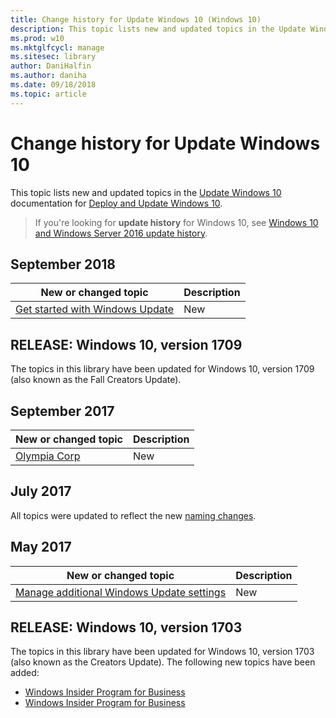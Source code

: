 ```yaml
---
title: Change history for Update Windows 10 (Windows 10)
description: This topic lists new and updated topics in the Update Windows 10 documentation for Windows 10 and Windows 10 Mobile.
ms.prod: w10
ms.mktglfcycl: manage
ms.sitesec: library
author: DaniHalfin
ms.author: daniha
ms.date: 09/18/2018
ms.topic: article
---
```


# Change history for Update Windows 10

This topic lists new and updated topics in the [Update Windows 10](index.md) documentation for [Deploy and Update Windows 10](https://docs.microsoft.com/windows/deployment).

>If you're looking for **update history** for Windows 10, see [Windows 10 and Windows Server 2016 update history](https://support.microsoft.com/help/12387/windows-10-update-history).

## September 2018

| New or changed topic | Description |
| --- | --- |
| [Get started with Windows Update](windows-update-overview.md) | New | 


## RELEASE: Windows 10, version 1709

The topics in this library have been updated for Windows 10, version 1709 (also known as the Fall Creators Update). 

## September 2017

| New or changed topic | Description |
| --- | --- |
| [Olympia Corp](olympia/olympia-enrollment-guidelines.md) | New | 

## July 2017

All topics were updated to reflect the new [naming changes](waas-overview.md#naming-changes).

## May 2017

| New or changed topic | Description |
| --- | --- |
| [Manage additional Windows Update settings](waas-wu-settings.md) | New | 

## RELEASE: Windows 10, version 1703

The topics in this library have been updated for Windows 10, version 1703 (also known as the Creators Update). The following new topics have been added:
* [Windows Insider Program for Business](https://docs.microsoft.com/windows-insider/at-work-pro/wip-4-biz-get-started)
* [Windows Insider Program for Business](https://docs.microsoft.com/windows-insider/at-work-pro/wip-4-biz-register)
